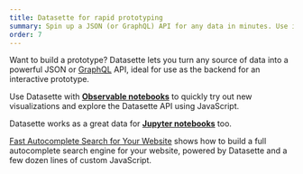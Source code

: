 ```yaml
---
title: Datasette for rapid prototyping
summary: Spin up a JSON (or GraphQL) API for any data in minutes. Use it to prototype and prove your ideas without building a custom backend.
order: 7
---
```

Want to build a prototype? Datasette lets you turn any source of data into a powerful JSON or [GraphQL](https://github.com/simonw/datasette-graphql) API, ideal for use as the backend for an interactive prototype.

Use Datasette with **[Observable notebooks](https://observablehq.com/)** to quickly try out new visualizations and explore the Datasette API using JavaScript.

Datasette works as a great data for **[Jupyter notebooks](https://jupyter.org/)** too.

[Fast Autocomplete Search for Your Website](https://simonwillison.net/2018/Dec/19/fast-autocomplete-search/) shows how to build a full autocomplete search engine for your website, powered by Datasette and a few dozen lines of custom JavaScript.

